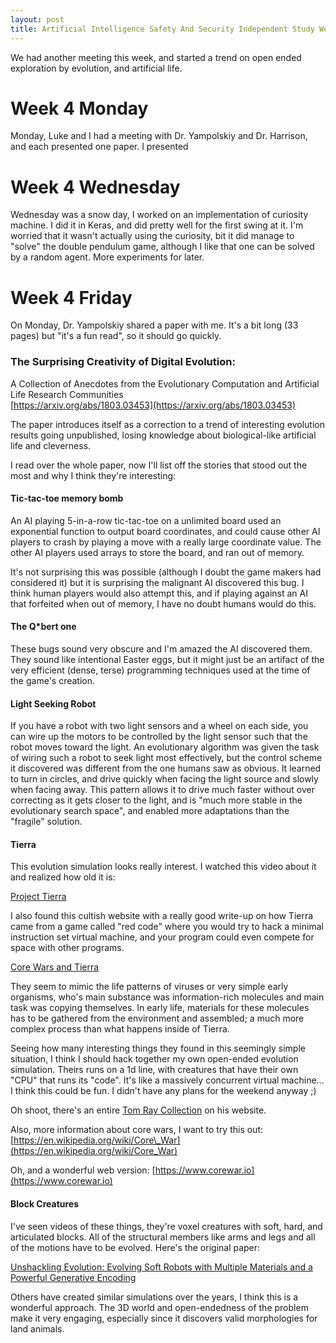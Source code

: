 ```yaml
---
layout: post
title: Artificial Intelligence Safety And Security Independent Study Week 4
---
```


We had another meeting this week, and started a trend on open ended exploration by evolution, and
artificial life.

# Week 4 Monday 

Monday, Luke and I had a meeting with Dr. Yampolskiy and Dr. Harrison, and each presented one paper.
I presented


# Week 4 Wednesday

Wednesday was a snow day, I worked on an implementation of curiosity machine. I did it in Keras, and
did pretty well for the first swing at it. I'm worried that it wasn't actually using the curiosity,
bit it did manage to "solve" the double pendulum game, although I like that one can be solved by a
random agent. More experiments for later.

# Week 4 Friday

On Monday, Dr. Yampolskiy shared a paper with me. It's a bit long (33 pages) but "it's a fun read",
so it should go quickly. 

### The Surprising Creativity of Digital Evolution: 

A Collection of Anecdotes from the Evolutionary Computation and Artificial Life Research Communities
<br>
[https://arxiv.org/abs/1803.03453](https://arxiv.org/abs/1803.03453)

The paper introduces itself as a correction to a trend of interesting evolution results going
unpublished, losing knowledge about biological-like artificial life and cleverness.

I read over the whole paper, now I'll list off the stories that stood out the most and why I think
they're interesting:

#### Tic-tac-toe memory bomb

An AI playing 5-in-a-row tic-tac-toe on a unlimited board used an exponential function to output
board coordinates, and could cause other AI players to crash by playing a move with a really large
coordinate value. The other AI players used arrays to store the board, and ran out of memory. 

It's not surprising this was possible (although I doubt the game makers had considered it) but it is
surprising the malignant AI discovered this bug. I think human players would also attempt this, and
if playing against an AI that forfeited when out of memory, I have no doubt humans would do this.

#### The Q\*bert one

These bugs sound very obscure and I'm amazed the AI discovered them. They sound like intentional
Easter eggs, but it might just be an artifact of the very efficient (dense, terse) programming
techniques used at the time of the game's creation.

#### Light Seeking Robot

If you have a robot with two light sensors and a wheel on each side, you can wire up the motors to
be controlled by the light sensor such that the robot moves toward the light. An evolutionary
algorithm was given the task of wiring such a robot to seek light most effectively, but the control
scheme it discovered was different from the one humans saw as obvious. It learned to turn in
circles, and drive quickly when facing the light source and slowly when facing away. This pattern
allows it to drive much faster without over correcting as it gets closer to the light, and is "much
more stable in the evolutionary search space", and enabled more adaptations than the "fragile"
solution.

#### Tierra

This evolution simulation looks really interest. I watched this video about it and realized how old
it is:

[Project Tierra](https://www.youtube.com/watch?v=Wl5rRGVD0QI)

I also found this cultish website with a really good write-up on how Tierra came from a game called
"red code" where you would try to hack a minimal instruction set virtual machine, and your program
could even compete for space with other programs.

[Core Wars and Tierra](https://infidels.org/library/modern/meta/getalife/coretierra.html)

They seem to mimic the life patterns of viruses or very simple early organisms, who's main substance
was information-rich molecules and main task was copying themselves. In early life, materials for
these molecules has to be gathered from the environment and assembled; a much more complex process
than what happens inside of Tierra.

Seeing how many interesting things they found in this seemingly simple situation, I think I should
hack together my own open-ended evolution simulation. Theirs runs on a 1d line, with creatures that
have their own "CPU" that runs its "code". It's like a massively concurrent virtual machine... I
think this could be fun. I didn't have any plans for the weekend anyway ;)

Oh shoot, there's an entire [Tom Ray Collection](http://life.ou.edu/pubs/) on his website.

Also, more information about core wars, I want to try this out: 
[https://en.wikipedia.org/wiki/Core\_War](https://en.wikipedia.org/wiki/Core_War)

Oh, and a wonderful web version: [https://www.corewar.io](https://www.corewar.io)

#### Block Creatures

I've seen videos of these things, they're voxel creatures with soft, hard, and articulated blocks.
All of the structural members like arms and legs and all of the motions have to be evolved. Here's
the original paper:

[Unshackling Evolution: Evolving Soft Robots with Multiple Materials and a Powerful Generative Encoding](http://jeffclune.com/publications/2013_Softbots_GECCO.pdf)

Others have created similar simulations over the years, I think this is a wonderful approach. The
3D world and open-endedness of the problem make it very engaging, especially since it discovers
valid morphologies for land animals.
